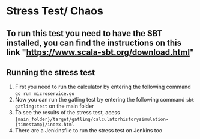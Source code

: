 # Stress Test/ Chaos

## To run this test you need to have the SBT installed, you can find the instructions on this link "https://www.scala-sbt.org/download.html"

## Running the stress test

1. First you need to run the calculator by entering the following command ```go run microservice.go```
2. Now you can run the gatling test by entering the following command ```sbt gatling:test``` on the main folder
3. To see the results of the stress test, acess `{main_folder}/target/gatling/calculatorhistorysimulation-{timestamp}/index.html`
4. There are a Jenkinsfile to run the stress test on Jenkins too
